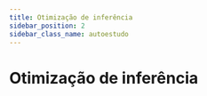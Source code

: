 ```yaml
---
title: Otimização de inferência
sidebar_position: 2
sidebar_class_name: autoestudo
---
```


# Otimização de inferência

